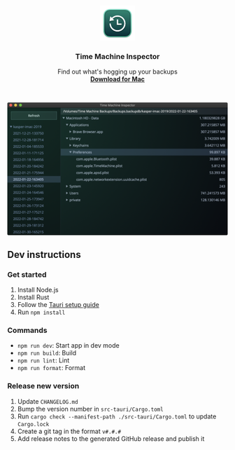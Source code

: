 <p align="center">
  <img src="./assets/Logo.png" width="80">
</p>
<h3 align="center">Time Machine Inspector</h3>
<p align="center">
  Find out what's hogging up your backups
  <br/>
  <a href="https://github.com/probablykasper/time-machine-inspector/releases"><b>Download for Mac</b></a>
</p>
<br/>

![Screenshot](assets/Screenshot.webp)

## Dev instructions

### Get started

1. Install Node.js
2. Install Rust
3. Follow the [Tauri setup guide](https://tauri.studio/en/docs/getting-started/intro)
4. Run `npm install`

### Commands
- `npm run dev`: Start app in dev mode
- `npm run build`: Build
- `npm run lint`: Lint
- `npm run format`: Format

### Release new version
1. Update `CHANGELOG.md`
2. Bump the version number in `src-tauri/Cargo.toml`
3. Run `cargo check --manifest-path ./src-tauri/Cargo.toml` to update `Cargo.lock`
4. Create a git tag in the format `v#.#.#`
5. Add release notes to the generated GitHub release and publish it
